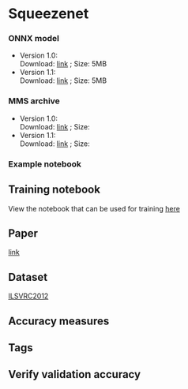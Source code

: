 # Squeezenet
### ONNX model
* Version 1.0: <br>Download: [link]() ; Size: 5MB
* Version 1.1:<br>Download: [link]() ; Size: 5MB
### MMS archive
* Version 1.0: <br>Download: [link]() ; Size:
* Version 1.1:<br>Download: [link]() ; Size:
### Example notebook
## Training notebook
View the notebook that can be used for training [here](train_notebook_squeezenet.ipynb)
## Paper
[link](https://arxiv.org/abs/1602.07360)
## Dataset
[ILSVRC2012](http://www.image-net.org/challenges/LSVRC/2012/)
## Accuracy measures
## Tags
## Verify validation accuracy
